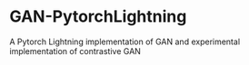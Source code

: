 # GAN-PytorchLightning
A Pytorch Lightning implementation of GAN and experimental implementation of contrastive GAN
